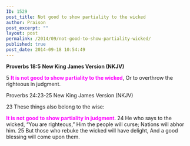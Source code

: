```yaml
---
ID: 1529
post_title: Not good to show partiality to the wicked
author: Praison
post_excerpt: ""
layout: post
permalink: /2014/09/not-good-to-show-partiality-wicked/
published: true
post_date: 2014-09-18 10:54:49
---
```

<strong>Proverbs 18:5</strong>
<strong> New King James Version (NKJV)</strong>

5 <span style="color: #ff00ff;"><strong>It is not good to show partiality to the wicked</strong></span>,
Or to overthrow the righteous in judgment.

Proverbs 24:23-25
New King James Version (NKJV)

23 These things also belong to the wise:

<span style="color: #ff00ff;"><strong>It is not good to show partiality in judgment</strong></span>.
24 He who says to the wicked, “You are righteous,”
Him the people will curse;
Nations will abhor him.
25 But those who rebuke the wicked will have delight,
And a good blessing will come upon them.